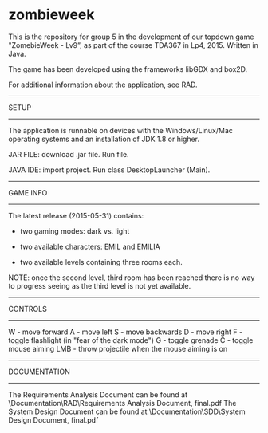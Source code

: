 # zombieweek
This is the repository for group 5 in the development of our topdown game "ZomebieWeek - Lv9”, as part of the course TDA367 in Lp4, 2015. Written in Java. 

The game has been developed using the frameworks libGDX and box2D.

For additional information about the application, see RAD. 

********************************
SETUP
********************************

The application is runnable on devices with the Windows/Linux/Mac operating systems and an installation of JDK 1.8 or higher.

JAR FILE: download .jar file. Run file. 


JAVA IDE: import project. Run class DesktopLauncher (Main). 

********************************
GAME INFO
********************************

The latest release (2015-05-31) contains:
- two gaming modes: dark vs. light

- two available characters: EMIL and EMILIA

- two available levels containing three rooms each. 

NOTE: once the second level, third room has been reached there is no way to progress seeing as the third level is not yet available. 

********************************
CONTROLS
********************************
W - move forward
A - move left
S - move backwards
D - move right
F - toggle flashlight (in "fear of the dark mode")
G - toggle grenade
C - toggle mouse aiming
LMB - throw projectile when the mouse aiming is on

********************************
DOCUMENTATION
********************************
The Requirements Analysis Document can be found at \Documentation\RAD\Requirements Analysis Document, final.pdf
The System Design Document can be found at \Documentation\SDD\System Design Document, final.pdf
